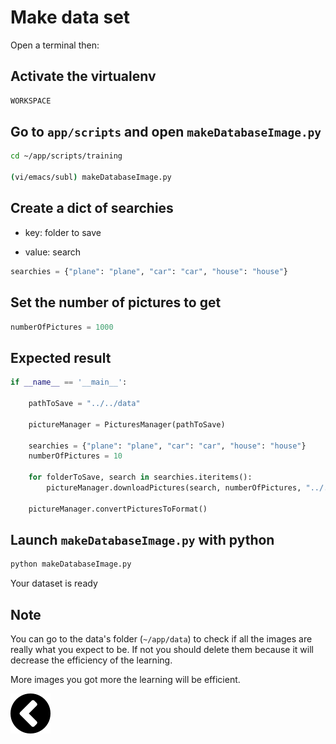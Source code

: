 # Make data set

Open a terminal then:

## Activate the virtualenv

```bash
WORKSPACE
```

## Go to `app/scripts` and open `makeDatabaseImage.py`

```bash
cd ~/app/scripts/training

(vi/emacs/subl) makeDatabaseImage.py
```

## Create a dict of searchies

- key: folder to save

- value: search

```python
searchies = {"plane": "plane", "car": "car", "house": "house"}
```

## Set the number of pictures to get

```python
numberOfPictures = 1000
```

## Expected result

```python
if __name__ == '__main__':

	pathToSave = "../../data"

	pictureManager = PicturesManager(pathToSave)

	searchies = {"plane": "plane", "car": "car", "house": "house"}
	numberOfPictures = 10

	for folderToSave, search in searchies.iteritems():
		pictureManager.downloadPictures(search, numberOfPictures, "../../data/{}".format(folderToSave))

	pictureManager.convertPicturesToFormat()
```

## Launch `makeDatabaseImage.py` with python

```bash
python makeDatabaseImage.py
```

Your dataset is ready

## Note

You can go to the data's folder (`~/app/data`) to check if all the images are really what you 
expect to be. If not you should delete them because it will decrease the 
efficiency of the learning.

More images you got more the learning will be efficient.

[![alt text](https://github.com/zirkis/LILO/blob/kevin/docs/images/left.png)](https://github.com/zirkis/LILO/blob/kevin/README.md)

